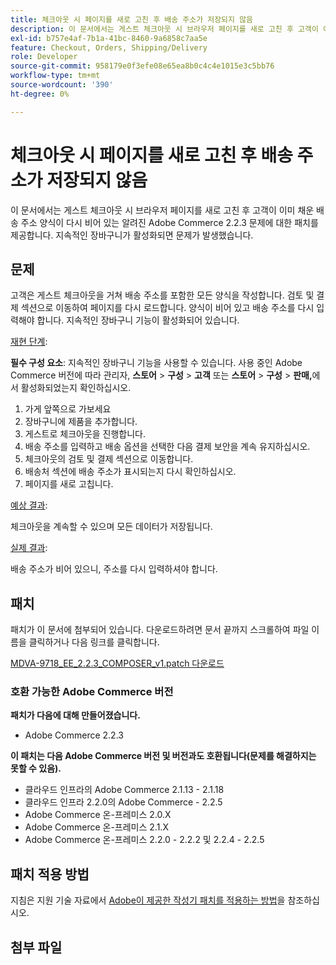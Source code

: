 ```yaml
---
title: 체크아웃 시 페이지를 새로 고친 후 배송 주소가 저장되지 않음
description: 이 문서에서는 게스트 체크아웃 시 브라우저 페이지를 새로 고친 후 고객이 이미 채운 배송 주소 양식이 다시 비어 있는 알려진 Adobe Commerce 2.2.3 문제에 대한 패치를 제공합니다. 지속적인 장바구니가 활성화되면 문제가 발생했습니다.
exl-id: b757e4af-7b1a-41bc-8460-9a6858c7aa5e
feature: Checkout, Orders, Shipping/Delivery
role: Developer
source-git-commit: 958179e0f3efe08e65ea8b0c4c4e1015e3c5bb76
workflow-type: tm+mt
source-wordcount: '390'
ht-degree: 0%

---
```


# 체크아웃 시 페이지를 새로 고친 후 배송 주소가 저장되지 않음

이 문서에서는 게스트 체크아웃 시 브라우저 페이지를 새로 고친 후 고객이 이미 채운 배송 주소 양식이 다시 비어 있는 알려진 Adobe Commerce 2.2.3 문제에 대한 패치를 제공합니다. 지속적인 장바구니가 활성화되면 문제가 발생했습니다.

## 문제

고객은 게스트 체크아웃을 거쳐 배송 주소를 포함한 모든 양식을 작성합니다. 검토 및 결제 섹션으로 이동하여 페이지를 다시 로드합니다. 양식이 비어 있고 배송 주소를 다시 입력해야 합니다. 지속적인 장바구니 기능이 활성화되어 있습니다.

<u>재현 단계</u>:

**필수 구성 요소**: 지속적인 장바구니 기능을 사용할 수 있습니다. 사용 중인 Adobe Commerce 버전에 따라 관리자, **스토어** > **구성** > **고객** 또는 **스토어** > **구성** > **판매,**&#x200B;에서 활성화되었는지 확인하십시오.

1. 가게 앞쪽으로 가보세요
1. 장바구니에 제품을 추가합니다.
1. 게스트로 체크아웃을 진행합니다.
1. 배송 주소를 입력하고 배송 옵션을 선택한 다음 결제 보안을 계속 유지하십시오.
1. 체크아웃의 검토 및 결제 섹션으로 이동합니다.
1. 배송처 섹션에 배송 주소가 표시되는지 다시 확인하십시오.
1. 페이지를 새로 고칩니다.

<u>예상 결과</u>:

체크아웃을 계속할 수 있으며 모든 데이터가 저장됩니다.

<u>실제 결과</u>:

배송 주소가 비어 있으니, 주소를 다시 입력하셔야 합니다.

## 패치

패치가 이 문서에 첨부되어 있습니다. 다운로드하려면 문서 끝까지 스크롤하여 파일 이름을 클릭하거나 다음 링크를 클릭합니다.

[MDVA-9718\_EE\_2.2.3\_COMPOSER\_v1.patch 다운로드](assets/MDVA-9718_EE_2.2.3_COMPOSER_v1.patch.zip)

### 호환 가능한 Adobe Commerce 버전

**패치가 다음에 대해 만들어졌습니다.**

* Adobe Commerce 2.2.3

**이 패치는 다음 Adobe Commerce 버전 및 버전과도 호환됩니다(문제를 해결하지는 못할 수 있음).**

* 클라우드 인프라의 Adobe Commerce 2.1.13 - 2.1.18
* 클라우드 인프라 2.2.0의 Adobe Commerce - 2.2.5
* Adobe Commerce 온-프레미스 2.0.X
* Adobe Commerce 온-프레미스 2.1.X
* Adobe Commerce 온-프레미스 2.2.0 - 2.2.2 및 2.2.4 - 2.2.5

## 패치 적용 방법

지침은 지원 기술 자료에서 [Adobe이 제공한 작성기 패치를 적용하는 방법](/help/how-to/general/how-to-apply-a-composer-patch-provided-by-magento.md)을 참조하십시오.

## 첨부 파일
